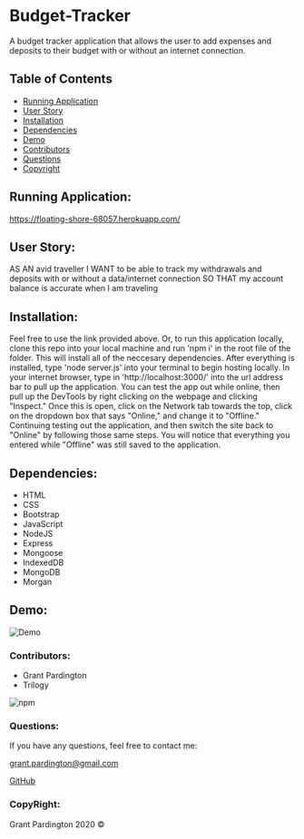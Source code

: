 # Budget-Tracker
A budget tracker application that allows the user to add expenses and deposits to their budget with or without an internet connection.

## Table of Contents

- [Running Application](#running-application)
- [User Story](#user-story)
- [Installation](#installation)
- [Dependencies](#dependencies)
- [Demo](#demo)
- [Contributors](#contributors)
- [Questions](#questions)
- [Copyright](#copyright)

## Running Application:

<https://floating-shore-68057.herokuapp.com/>


## User Story:

AS AN avid traveller
I WANT to be able to track my withdrawals and deposits with or without a data/internet connection
SO THAT my account balance is accurate when I am traveling

## Installation:

Feel free to use the link provided above. Or, to run this application locally, clone this repo into your local machine and run 'npm i' in the root file of the folder. This will install all of the neccesary dependencies. After everything is installed, type 'node server.js' into your terminal to begin hosting locally. In your internet browser, type in 'http://localhost:3000/' into the url address bar to pull up the application. You can test the app out while online, then pull up the DevTools by right clicking on the webpage and clicking "Inspect." Once this is open, click on the Network tab towards the top, click on the dropdown box that says "Online," and change it to "Offline." Continuing testing out the application, and then switch the site back to "Online" by following those same steps. You will notice that everything you entered while "Offline" was still saved to the application. 

## Dependencies:
- HTML
- CSS
- Bootstrap
- JavaScript
- NodeJS
- Express
- Mongoose
- IndexedDB
- MongoDB
- Morgan

## Demo:
![Demo](public/images/demo.gif?raw=true)

### Contributors:

- Grant Pardington
- Trilogy

![npm](https://img.shields.io/static/v1?label=license&message=MIT&color=blue)

### Questions:

If you have any questions, feel free to contact me:
 
[grant.pardington@gmail.com](mailto:grant.pardington@gmail.com)

[GitHub](https://github.com/gpardington) 

### CopyRight:

Grant Pardington 2020 &copy;